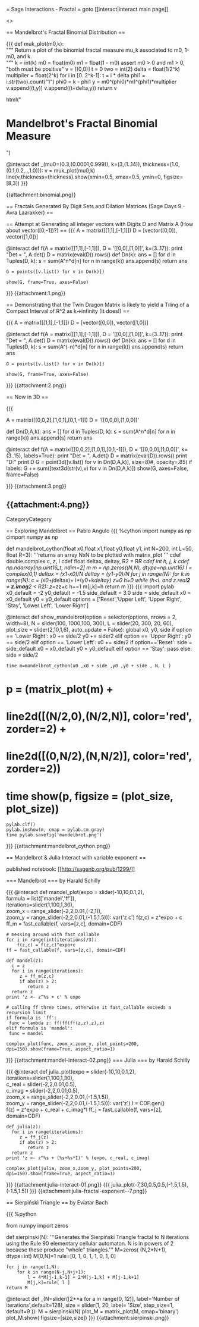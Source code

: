 = Sage Interactions - Fractal =
goto [[interact|interact main page]]

<<TableOfContents>>

== Mandelbrot's Fractal Binomial Distribution ==

{{{
def muk_plot(m0,k):  
    """
    Return a plot of the binomial fractal measure mu_k
    associated to m0, 1-m0, and k.   
    """
    k = int(k)
    m0 = float(m0)
    m1 = float(1 - m0)
    assert m0 > 0 and m1 > 0, "both must be positive"
    v = [(0,0)]
    t = 0
    two = int(2)
    delta = float(1/2^k)
    multiplier = float(2^k)
    for i in [0..2^k-1]:
        t = i * delta
        phi1 = i.str(two).count("1")
        phi0 = k - phi1
        y = m0^(phi0)*m1^(phi1)*multiplier
        v.append((t,y))
        v.append((t+delta,y))
    return v

html("<h1>Mandelbrot's Fractal Binomial Measure</h1>")

@interact
def _(mu0=(0.3,(0.0001,0.999)), k=(3,(1..14)), thickness=(1.0,(0.1,0.2,..,1.0))):
    v = muk_plot(mu0,k)
    line(v,thickness=thickness).show(xmin=0.5, xmax=0.5, ymin=0, figsize=[8,3])
}}}

{{attachment:binomial.png}}

== Fractals Generated By Digit Sets and Dilation Matrices (Sage Days 9 - Avra Laarakker) ==

== Attempt at Generating all integer vectors with Digits D and Matrix A (How about vector([0,-1])?) ==
{{{
A = matrix([[1,1],[-1,1]])
D = [vector([0,0]), vector([1,0])]

@interact
def f(A = matrix([[1,1],[-1,1]]), D = '[[0,0],[1,0]]', k=(3..17)):
    print "Det = ", A.det()
    D = matrix(eval(D)).rows()
    def Dn(k):
        ans = []
        for d in Tuples(D, k):
            s = sum(A^n*d[n] for n in range(k))
            ans.append(s)
        return ans
    
    G = points([v.list() for v in Dn(k)])
   
    show(G, frame=True, axes=False)
    
}}}
{{attachment:1.png}} 

== Demonstrating that the Twin Dragon Matrix is likely to yield a Tiling of a Compact Interval of R^2 as k->infinity (It does!) ==

{{{
A = matrix([[1,1],[-1,1]])
D = [vector([0,0]), vector([1,0])]

@interact
def f(A = matrix([[1,1],[-1,1]]), D = '[[0,0],[1,0]]', k=(3..17)):
    print "Det = ", A.det()
    D = matrix(eval(D)).rows()
    def Dn(k):
        ans = []
        for d in Tuples(D, k):
            s = sum(A^(-n)*d[n] for n in range(k))
            ans.append(s)
        return ans
    
    G = points([v.list() for v in Dn(k)])
   
    show(G, frame=True, axes=False)
 
}}}
{{attachment:2.png}}

== Now in 3D ==
    
{{{
 
A = matrix([[0,0,2],[1,0,1],[0,1,-1]])
D = '[[0,0,0],[1,0,0]]'

def Dn(D,A,k):
    ans = []
    for d in Tuples(D, k):
        s = sum(A^n*d[n] for n in range(k))
        ans.append(s)
    return ans
    
@interact
def f(A = matrix([[0,0,2],[1,0,1],[0,1,-1]]), D = '[[0,0,0],[1,0,0]]', k=(3..15), labels=True):
    print "Det = ", A.det()
    D = matrix(eval(D)).rows()
    print "D:"
    print D
    G = point3d([v.list() for v in Dn(D,A,k)], size=8)#, opacity=.85)
    if labels:
        G += sum([text3d(str(v),v) for v in Dn(D,A,k)])
    show(G, axes=False, frame=False)
    
}}}
{{attachment:3.png}}

{{attachment:4.png}}
----
CategoryCategory

== Exploring Mandelbrot ==
Pablo Angulo
{{{
%cython
import numpy as np
cimport numpy as np

def mandelbrot_cython(float x0,float  x1,float  y0,float  y1, 
                   int N=200, int L=50, float R=3):
    '''returns an array NxN to be plotted with matrix_plot
    '''
    cdef double complex c, z, I
    cdef float deltax, deltay, R2 = R*R
    cdef int h, j, k
    cdef np.ndarray[np.uint16_t, ndim=2] m
    m = np.zeros((N,N), dtype=np.uint16)
    I = complex(0,1)
    deltax = (x1-x0)/N
    deltay = (y1-y0)/N
    for j in range(N):
        for k in range(N):
            c = (x0+j*deltax)+ I*(y0+k*deltay)
            z=0
            h=0
            while (h<L and 
                   z.real**2 + z.imag**2 < R2):
                z=z*z+c
                h+=1
            m[j,k]=h
    return m
}}}
{{{
import pylab
x0_default = -2
y0_default = -1.5
side_default = 3.0
side = side_default
x0 = x0_default
y0 = y0_default
options = ['Reset','Upper Left', 'Upper Right', 'Stay', 'Lower Left', 'Lower Right']

@interact
def show_mandelbrot(option = selector(options, nrows = 2, width=8),
                    N = slider(100, 1000,100, 300), 
                    L = slider(20, 300, 20, 60),
                    plot_size = slider(2,10,1,6),
                    auto_update = False):
    global x0, y0, side
    if option == 'Lower Right':
        x0 += side/2
        y0 += side/2
    elif option == 'Upper Right':
        y0 += side/2
    elif option == 'Lower Left':
        x0 += side/2
    if option=='Reset':
        side = side_default
        x0 = x0_default
        y0 = y0_default
    elif option == 'Stay':
        pass
    else:
        side = side/2
    
    time m=mandelbrot_cython(x0 ,x0 + side ,y0 ,y0 + side , N, L )
#    p = (matrix_plot(m) +
#             line2d([(N/2,0),(N/2,N)], color='red', zorder=2) +
#             line2d([(0,N/2),(N,N/2)], color='red', zorder=2))
#    time show(p, figsize = (plot_size, plot_size))
    pylab.clf()
    pylab.imshow(m, cmap = pylab.cm.gray)
    time pylab.savefig('mandelbrot.png')
}}}
{{attachment:mandelbrot_cython.png}}


== Mandelbrot & Julia Interact with variable exponent ==

published notebook: [[http://sagenb.org/pub/1299/]]

=== Mandelbrot ===
by Harald Schilly

{{{
@interact
def mandel_plot(expo = slider(-10,10,0.1,2), \
      formula = list(['mandel','ff']),\
      iterations=slider(1,100,1,30), \
      zoom_x = range_slider(-2,2,0.01,(-2,1)), \
      zoom_y = range_slider(-2,2,0.01,(-1.5,1.5))):
    var('z c')
    f(z,c) = z^expo + c
    ff_m = fast_callable(f, vars=[z,c], domain=CDF)
    
    # messing around with fast_callable
    for i in range(int(iterations)/3):
        f(z,c) = f(z,c)^expo+c
    ff = fast_callable(f, vars=[z,c], domain=CDF)    
    
    def mandel(z):
      c = z
      for i in range(iterations):
         z = ff_m(z,c)
         if abs(z) > 2:
            return z
      return z
    print 'z <- z^%s + c' % expo
    
    # calling ff three times, otherwise it fast_callable exceeds a recursion limit
    if formula is 'ff':
     func = lambda z: ff(ff(ff(z,z),z),z)
    elif formula is 'mandel':
     func = mandel     
     
    complex_plot(func, zoom_x,zoom_y, plot_points=200, dpi=150).show(frame=True, aspect_ratio=1)
}}}
{{attachment:mandel-interact-02.png}}
=== Julia ===
by Harald Schilly

{{{
@interact
def julia_plot(expo = slider(-10,10,0.1,2), \
      iterations=slider(1,100,1,30), \
      c_real = slider(-2,2,0.01,0.5), \
      c_imag = slider(-2,2,0.01,0.5), \
      zoom_x = range_slider(-2,2,0.01,(-1.5,1.5)), \
      zoom_y = range_slider(-2,2,0.01,(-1.5,1.5))):
    var('z')
    I = CDF.gen()    
    f(z) = z^expo + c_real + c_imag*I
    ff_j = fast_callable(f, vars=[z], domain=CDF)
    
    def julia(z):
      for i in range(iterations):
         z = ff_j(z)
         if abs(z) > 2:
            return z
      return z
    print 'z <- z^%s + (%s+%s*I)' % (expo, c_real, c_imag)
    
    complex_plot(julia, zoom_x,zoom_y, plot_points=200, dpi=150).show(frame=True, aspect_ratio=1)
}}}
{{attachment:julia-interact-01.png}}
{{{
julia_plot(-7,30,0.5,0.5,(-1.5,1.5), (-1.5,1.5))
}}}
{{attachment:julia-fractal-exponent--7.png}}

== Sierpiński Triangle ==
by Eviatar Bach

{{{
%python

from numpy import zeros

def sierpinski(N):
    '''Generates the Sierpiński Triangle fractal to N iterations using the Rule 90 elementary cellular automaton. N is in powers of 2 because these produce "whole" triangles.'''
    M=zeros( (N,2*N+1), dtype=int)
    M[0,N]=1
    rule=[0, 1, 0, 1, 1, 0, 1, 0]
    
    for j in range(1,N):
        for k in range(N-j,N+j+1):
            l = 4*M[j-1,k-1] + 2*M[j-1,k] + M[j-1,k+1]
            M[j,k]=rule[ l ]
    return M
    
@interact
def _(N=slider([2**a for a in range(0, 12)], label='Number of iterations',default=128), size = slider(1, 20, label= 'Size', step_size=1, default=9 )):
    M = sierpinski(N)
    plot_M = matrix_plot(M, cmap='binary')
    plot_M.show( figsize=[size,size])
}}}
{{attachment:sierpinski.png}}
